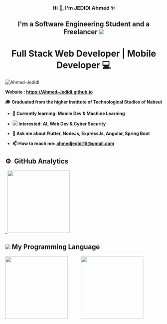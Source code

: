 <!--
**Ahmed-Jedidi/Ahmed-Jedidi** is a ✨ _special_ ✨ repository because its `README.md` (this file) appears on your GitHub profile.

Here are some ideas to get you started:

- 🔭 I’m currently working on ...
- 🌱 I’m currently learning ...
- 👯 I’m looking to collaborate on ...
- 🤔 I’m looking for help with ...
- 💬 Ask me about ...
- 📫 How to reach me: ...
- 😄 Pronouns: ...
- ⚡ Fun fact: ...
-->
<h3 align="center">Hi 👋, I'm JEDIDI Ahmed ✨</h3>
<h2 align="center">I'm a Software Engineering Student and a Freelancer <img src="https://img.icons8.com/color-glass/30/000000/developer.png"/> </h2>
<h1 align="center">Full Stack Web Developer | Mobile Developer 💻</h1>

<p align="left"> <img src="https://komarev.com/ghpvc/?username=Ahmed-Jedidi&label=Profile%20views&color=0e75b6&style=flat" alt="Ahmed-Jedidi" /> </p>

**Website : https://Ahmed-Jedidi.github.io**

🎓 <b> Graduated from the higher Institute of Technological Studies of Nabeul

- 🌱 Currently learning: **Mobile Dev** & **Machine Learning**

- <img src="https://img.icons8.com/external-victoruler-flat-victoruler/25/000000/external-interest-business-and-finance-victoruler-flat-victoruler.png"/> Interested: AI, Web Dev & Cyber Security

- 💬 Ask me about **Flutter, NodeJs, ExpressJs, Angular, Spring Boot**

- 📫 How to reach me: **ahmedjedidi16@gmail.com**

<!-- [![Top Langs](https://github-readme-stats.vercel.app/api/top-langs/?username=Ahmed-Jedidi&theme=dark&layout=compact)](https://github.com/Ahmed-Jedidi/github-readme-stats)-->

## ⚙️ &nbsp;GitHub Analytics

<p align="left">
<a href="https://github.com/Ahmed-Jedidi">
  
  &nbsp; <img height="200" src="https://github-readme-stats-eight-theta.vercel.app/api?username=Ahmed-Jedidi&show_icons=true&theme=nightowl&include_all_commits=true&count_private=true"/>    
</a> 
</p>


## <img src="https://img.icons8.com/external-icongeek26-outline-colour-icongeek26/30/000000/external-tools-carpentry-icongeek26-outline-colour-icongeek26.png"/>   My Programming Language
<p>  
 <img height="200" src="https://github-readme-stats.vercel.app/api/top-langs/?username=Ahmed-Jedidi&langs_count=8&layout=compact&hide=Makefile,Less,Twig,SCSS,ruby,shell,SWIFT,objective-c,kotlin,css,purebasic&theme=nightowl&show_icons=true&count_private=true">  &nbsp; &nbsp; &nbsp; &nbsp;&nbsp;&nbsp;&nbsp;&nbsp; 
  <img height="200" src="https://github-readme-stats-eight-theta.vercel.app/api/top-langs/?username=Ahmed-Jedidi&layout=compact&langs_count=10&hide=Makefile,Twig&theme=nightowl&show_icons=true&count_private=true"/>

</p>

<!-- <img height="200" src="https://github-readme-stats.vercel.app/api?username=Ahmed-Jedidi&show_icons=true&theme=nightowl&include_all_commits=true&count_private=true"/>  -->
<!-- [![Ahmed-Jedid's GitHub stats](https://github-readme-stats.vercel.app/api?username=Ahmed-Jedidi&show_icons=true&theme=nightowl&include_all_commits=true&count_private=true&hide_title=true)](https://github.com/Ahmed-Jedid/github-readme-stats) -->

<!-- [![Ahmed-Jedid's GitHub stats](https://github-readme-stats.vercel.app/api?username=Ahmed-Jedidi&show_icons=true&theme=nightowl&include_all_commits=true&count_private=true)](https://github.com/Ahmed-Jedid/github-readme-stats) -->

